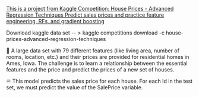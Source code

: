 [This is a project from Kaggle Competition: House Prices - Advanced Regression Techniques
Predict sales prices and practice feature engineering, RFs, and gradient boosting](https://www.kaggle.com/c/house-prices-advanced-regression-techniques)


Download kaggle data set -- > kaggle competitions download -c house-prices-advanced-regression-techniques

:house_with_garden: A large data set with 79 different features (like living area, number of rooms, location, etc.) and their prices are provided for residential homes in Ames, Iowa. The challenge is to learn a relationship between the essential features and the price and predict the prices of a new set of houses.

:infinity:	 This model predicts the sales price for each house. For each Id in the test set, we must predict the value of the SalePrice variable. 
